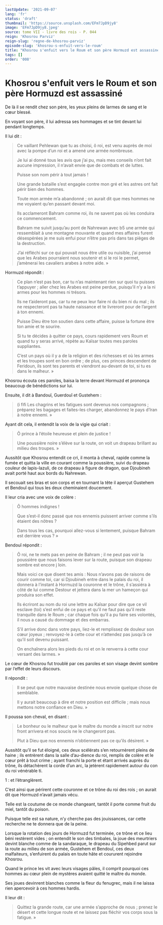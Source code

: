 ```yaml
---
lastUpdate: '2021-09-07'
lang: 'fr'
status: 'draft'
thumbnail: 'https://source.unsplash.com/EFm7JpD9jy8'
image: 'EFm7JpD9jy8.jpeg'
source: tome VII - livre des rois - P. 044
reign: 'Khosrou Parviz'
reign-slug: 'regne-de-khosrou-parviz'
episode-slug: 'khosrou-s-enfuit-vers-le-roum'
title: "Khosrou s'enfuit vers le Roum et son père Hormuzd est assassiné | Le Livre des Rois | Shâhnâmeh"
tags: []
order: '008'
---
```


<!-- LTeX: language=fr -->

# Khosrou s'enfuit vers le Roum et son père Hormuzd est assassiné

De là il se rendit chez son père, les yeux pleins de larmes de sang et le cœur blessé.

En voyant son père, il lui adressa ses hommages et se tint devant lui pendant longtemps.

Il lui dit :

> Ce vaillant Pehlewan que tu as choisi, ô roi, est venu auprès de moi avec la pompe d’un roi et a amené une armée nombreuse.
>
> Je lui ai donné tous les avis que j’ai pu, mais mes conseils n’ont fait aucune impression, il n’avait envie que de combats et de luttes.
>
> Puisse son nom périr à tout jamais !
>
> Une grande bataille s’est engagée contre mon gré et les astres ont fait périr bien des hommes.
>
> Toute mon armée m’a abandonné ; on aurait dit que mes hommes ne me voyaient qu’en passant devant moi.
>
> Ils acclameront Bahram comme roi, ils ne savent pas où les conduira ce commencement.
>
> Bahram me suivit jusqu’au pont de Nahrewan avec b5 une armée qui ressemblait à une montagne mouvante et quand mes affaires furent désespérées je me suis enfui pour n’être pas pris dans tas pièges de la destruction.
>
> J’ai réfléchi sur ce qui pouvait nous être utile ou nuisible, j’ai pensé que les Arabes pourraient nous soutenir et si le roi le permet, j’amènerai les cavaliers arabes à notre aide. »

Hormuzd répondit :

> Ce plan n’est pas bon, car tu n’as maintenant rien sur quoi tu puisses t’appuyer ; aller chez les Arabes est peine perdue, puisqu’il n’y a la ni armes pour les hommes ni trésors.
>
> Ils ne t’aideront pas, car tu ne peux leur faire ni du bien ni du mal ; ils ne respecteront pas ta haute naissance et te livreront pour de l’argent à ton ennemi.
>
> Puisse Dieu être ton soutien dans cette affaire, puisse la fortune être ton amie et te sourire.
>
> Si tu te décides à quitter ce pays, cours rapidement vers Roum et quand tu y seras arrivé, répète au Kaïsar toutes mes paroles suppliantes.
>
> C’est un pays où il y a de la religion et des richesses et où les armes et les troupes sont en bon ordre ; de plus, ces princes descendent de Feridoun, ils sont tes parents et viendront au-devant de toi, si tu es dans le malheur. »

Khosrou écouta ces paroles, baisa la terre devant Hormuzd et prononça beaucoup de bénédictions sur lui.

Ensuite, il dit à Bandouï, Guerdouî et Gustehem :

> (i fifi Les chagrins et les fatigues sont devenus nos compagnons ; préparez les bagages et faites-les charger, abandonnez le pays d’Iran à notre ennemi. »

Ayant dit cela, il entendit la voix de la vigie qui criait :

> Ô prince à l’étoile heureuse et plein de justice !
>
> Une poussière noire s’élève sur la route, on voit un drapeau brillant au milieu des troupes. »

Aussitôt que Khosrou entendit ce cri, il monta à cheval, rapide comme la fumée et quitta la ville en courant comme la poussière, suivi du drapeau couleur de lapis-lazuli, de ce drapeau à figure de dragon, que Djoubineh avait porté haut aux bords du Nahrewan.

Il secouait ses bras et son corps et en tournant la tête il aperçut Gustehem et Bendouî
qui tous les deux cheminaient doucement.

Il leur cria avec une voix de colère :

> Ô hommes indignes !
>
> Que s’est-il donc passé que nos ennemis puissent arriver comme s’ils étaient des nôtres ?
>
> Dans tous les cas, pourquoi allez-vous si lentement, puisque Bahram est derrière vous ? »

Bendouî répondit :

> Ô roi, ne te mets pas en peine de Bahram ; il ne peut pas voir la poussière que nous faisons lever sur la route, puisque son drapeau sombre est encore j loin.
>
> Mais voici ce que disent tes amis : Nous n’avons pas de raisons de courir comme toi, car si Djoubineh entre dans le palais du roi, il donnera à l’instant à Hormuzd la couronne et le trône, il s’assiéra à côté de lui comme Destour et jettera dans la mer un hameçon qui produira son effet.
>
> Ils écriront au nom du roi une lettre au Kaîsar pour dire que ce vil esclave (toi) s’est enfui de ce pays et qu’il ne faut pas qu’il reste tranquille dans le Roum ; car chaque fois qu’il a pu faire ses volontés, il nous a causé du dommage et des embarras.
>
> S’il arrive donc dans votre pays, liez-le et remplissez de douleur son cœur joyeux ; renvoyez-le à cette cour et n’attendez pas jusqu’à ce qu’il soit devenu puissant.
>
> On enchaînera alors les pieds du roi et on le renverra à cette cour versant des larmes. »

Le cœur de Khosrou fut troublé par ces paroles et son visage devint sombre par l’effet de leurs discours.

Il répondit :

> Il se peut que notre mauvaise destinée nous envoie quelque chose de semblable.
>
> Il y aurait beaucoup à dire et notre position est difficile ; mais nous mettons notre confiance en Dieu. »

Il poussa son cheval, en disant :

> Le bonheur ou le malheur que le maître du monde a inscrit sur notre front arrivera et nos soucis ne le changeront pas.
>
> Plut à Dieu que nos ennemis n’obtiennent pas ce qu’ils désirent. »

Aussitôt qu’il se fut éloigné, ces deux scélérats s’en retournèrent pleins de haine ; ils entrèrent dans la salle d’au-dience du roi, remplis de colère et le cœur prêt à tout crime ; ayant franchi la porte et étant arrivés auprès du trône, ils détachèrent la corde d’un arc, la jetèrent rapidement autour du con du roi vénérable ti.

1 : et l’étranglèrent.

C’est ainsi que périrent cette couronne et ce trône du roi des rois ; on aurait dit que Hormuzd n’avait jamais vécu.

Telle est la coutume de ce monde changeant, tantôt il porte comme fruit du miel, tantôt du poison.

Puisque telle est sa nature, n’y cherche pas des jouissances, car cette recherche ne te donnera que de la peine.

Lorsque la rotation des jours de Hormuzd fut terminée, ce trône et ce lieu béni restèrent vides ; on entendit le son des timbales, la joue des meurtriers devint blanche comme de la sandaraque, le drapeau du Sipehbed parut sur la route au milieu de son armée, Gustehem et Bendouî, ces deux malfaiteurs, s’enfuirent du palais en toute hâte et coururent rejoindre Khosrou.

Quand le prince les vit avec leurs visages pâles, il comprit pourquoi ces hommes au cœur plein de mystères avaient quitté le maître du monde.

Ses joues devinrent blanches comme la fleur du fenugrec, mais il ne laissa rien apercevoir à ces hommes hardis.

Il leur dit :

> Quittez la grande route, car une armée s’approche de nous ; prenez le désert et cette longue route et ne laissez pas fléchir vos corps sous la fatigue. »
